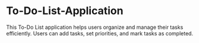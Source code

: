 # To-Do-List-Application
This  To-Do List application  helps users organize and manage their tasks efficiently. Users can add tasks, set priorities, and mark tasks as completed. 
